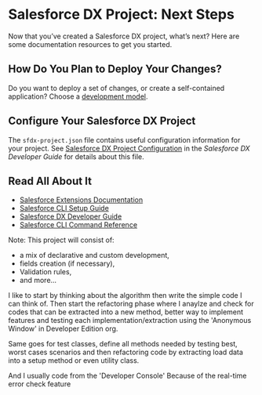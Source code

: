 # Salesforce DX Project: Next Steps

Now that you’ve created a Salesforce DX project, what’s next? Here are some documentation resources to get you started.

## How Do You Plan to Deploy Your Changes?

Do you want to deploy a set of changes, or create a self-contained application? Choose a [development model](https://developer.salesforce.com/tools/vscode/en/user-guide/development-models).

## Configure Your Salesforce DX Project

The `sfdx-project.json` file contains useful configuration information for your project. See [Salesforce DX Project Configuration](https://developer.salesforce.com/docs/atlas.en-us.sfdx_dev.meta/sfdx_dev/sfdx_dev_ws_config.htm) in the _Salesforce DX Developer Guide_ for details about this file.

## Read All About It

- [Salesforce Extensions Documentation](https://developer.salesforce.com/tools/vscode/)
- [Salesforce CLI Setup Guide](https://developer.salesforce.com/docs/atlas.en-us.sfdx_setup.meta/sfdx_setup/sfdx_setup_intro.htm)
- [Salesforce DX Developer Guide](https://developer.salesforce.com/docs/atlas.en-us.sfdx_dev.meta/sfdx_dev/sfdx_dev_intro.htm)
- [Salesforce CLI Command Reference](https://developer.salesforce.com/docs/atlas.en-us.sfdx_cli_reference.meta/sfdx_cli_reference/cli_reference.htm)


Note: 
This project will consist of:
 - a mix of declarative and custom development,
 - fields creation (if necessary),
 - Validation rules,
 - and more...

I like to start by thinking about the algorithm then write the simple code I can think of.
Then start the refactoring phase where I anaylze and check for codes that can be extracted into a new method, better way to implement features and testing each implementation/extraction using the 'Anonymous Window' in Developer Edition org.

Same goes for test classes, 
define all methods needed by testing best, worst cases scenarios and then refactoring code by extracting load data into a setup method or even utility class.

And I usually code from the 'Developer Console' Because of the real-time error check feature
